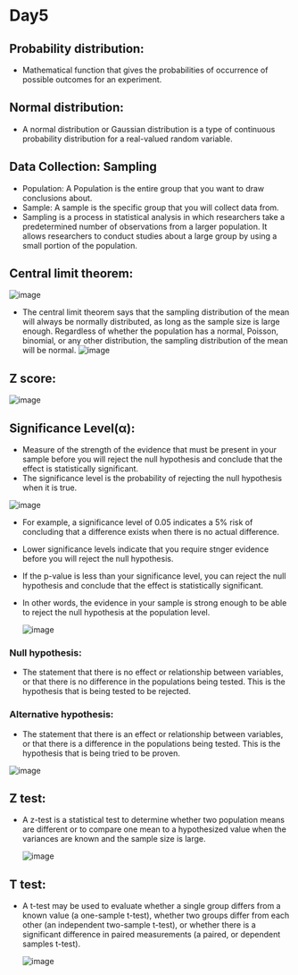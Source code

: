 # Day5
## Probability distribution:
 * Mathematical function that gives the probabilities of occurrence of possible outcomes for an experiment.
## Normal distribution:
* A normal distribution or Gaussian distribution is a type of continuous probability distribution for a real-valued random variable.
## Data Collection: Sampling
* Population: A Population is the entire group that you want to draw conclusions about.
* Sample: A sample is the specific group that you will collect data from.
* Sampling is a process in statistical analysis in which researchers take a predetermined number of observations from a larger population.
  It allows researchers to conduct studies about a large group by using a small portion of the population.
## Central limit theorem: 

![image](https://github.com/user-attachments/assets/ec326eb0-6d44-450f-811e-5c43635a8d76)
* The central limit theorem says that the sampling distribution of the mean will always be normally distributed, as long as the sample size is large enough.
   Regardless of whether the population has a normal, Poisson, binomial, or any other distribution, the sampling distribution of the mean will be normal.
![image](https://github.com/user-attachments/assets/e9b23ea3-b74a-4257-ab7e-fdf99d3b8ad3)
## Z score:

  ![image](https://github.com/user-attachments/assets/9d2bb209-22c8-4b0c-9038-d1259f4019e7)

## Significance Level(α):
*  Measure of the strength of the evidence that must be present in your sample before you will reject the null hypothesis and conclude that the effect is statistically significant.
* The significance level is the probability of rejecting the null hypothesis when it is true.

 ![image](https://github.com/user-attachments/assets/c87f6210-e005-4b48-856b-18cfed517667)

* For example, a significance level of 0.05 indicates a 5% risk of concluding that a difference exists when there is no actual difference.
* Lower significance levels indicate that you require stnger evidence before you will reject the null hypothesis.
* If the p-value is less than your significance level, you can reject the null hypothesis and conclude that the effect is statistically significant.
* In other words, the evidence in your sample is strong enough to be able to reject the null hypothesis at the population level.

   ![image](https://github.com/user-attachments/assets/1ba248eb-59ad-47ac-aa63-d9aa927f7bf5)
  
### Null hypothesis:
* The statement that there is no effect or relationship between variables, or that there is no difference in the populations being tested. This is the hypothesis that is being tested to be rejected.
### Alternative hypothesis:
* The statement that there is an effect or relationship between variables, or that there is a difference in the populations being tested. This is the hypothesis that is being tried to be proven. 

![image](https://github.com/user-attachments/assets/572ec94e-49ca-4674-8150-27a0bf3267ef)

## Z test:
* A z-test is a statistical test to determine whether two population means are different or to compare one mean to a hypothesized value when the variances are known and the sample size is large.

  ![image](https://github.com/user-attachments/assets/40f7b5d4-96a6-47f1-9927-b1af2c7475d2)
## T test:
* A t-test may be used to evaluate whether a single group differs from a known value (a one-sample t-test), whether two groups differ from each other (an independent two-sample t-test), or whether there is a significant difference in paired measurements (a paired, or dependent samples t-test).

  ![image](https://github.com/user-attachments/assets/eb1905de-76cf-40cb-ae7c-45db489561c8)

